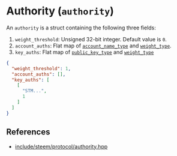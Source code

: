 # Authority (`authority`)

An `authority` is a struct containing the following three fields:

1. `weight_threshold`: Unsigned 32-bit integer. Default value is `0`.
2. `account_auths`: Flat map of [`account_name_type`](/platform/primitives/types/account_name.md) and [`weight_type`](/platform/primitives/types/weight.md).
3. `key_auths`: Flat map of [`public_key_type`](/platform/primitives/types/public_key.md) and [`weight_type`](/platform/primitives/types/weight.md)

```json
{
  "weight_threshold": 1,
  "account_auths": [],
  "key_auths": [
    [
      "STM...",
      1
    ]
  ]
}
```

## References

- [include/steem/protocol/authority.hpp](https://github.com/steemit/steem/blob/master/libraries/protocol/include/steem/protocol/authority.hpp)
